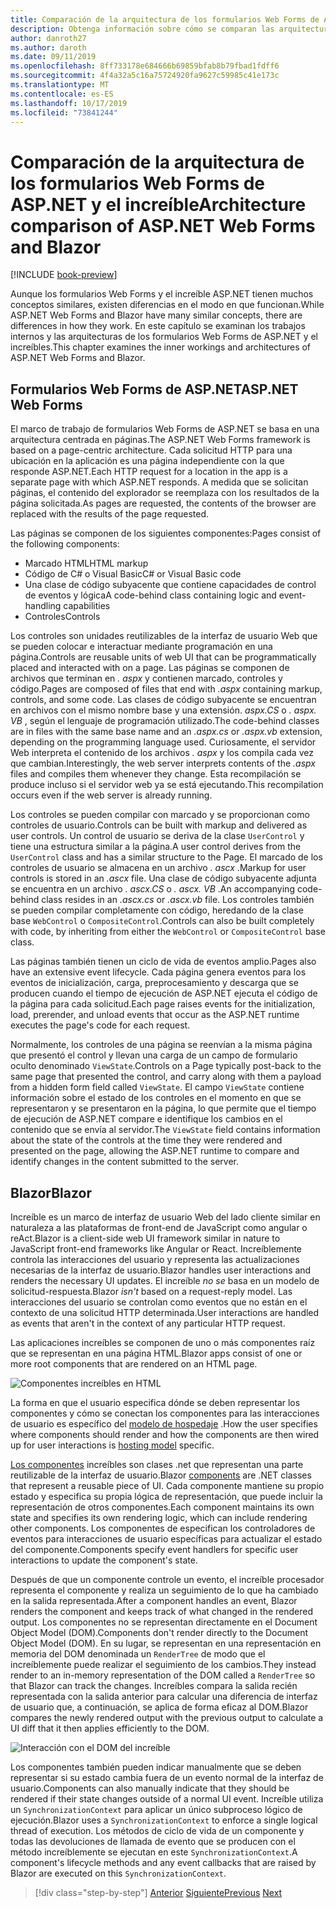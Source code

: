 ```yaml
---
title: Comparación de la arquitectura de los formularios Web Forms de ASP.NET y el increíble
description: Obtenga información sobre cómo se comparan las arquitecturas de formularios Web Forms de ASP.NET y la extraordinaria.
author: danroth27
ms.author: daroth
ms.date: 09/11/2019
ms.openlocfilehash: 8ff733178e684666b69859bfab8b79fbad1fdff6
ms.sourcegitcommit: 4f4a32a5c16a75724920fa9627c59985c41e173c
ms.translationtype: MT
ms.contentlocale: es-ES
ms.lasthandoff: 10/17/2019
ms.locfileid: "73841244"
---
```

# <a name="architecture-comparison-of-aspnet-web-forms-and-blazor"></a><span data-ttu-id="1e039-103">Comparación de la arquitectura de los formularios Web Forms de ASP.NET y el increíble</span><span class="sxs-lookup"><span data-stu-id="1e039-103">Architecture comparison of ASP.NET Web Forms and Blazor</span></span>

[!INCLUDE [book-preview](../../../includes/book-preview.md)]

<span data-ttu-id="1e039-104">Aunque los formularios Web Forms y el increíble ASP.NET tienen muchos conceptos similares, existen diferencias en el modo en que funcionan.</span><span class="sxs-lookup"><span data-stu-id="1e039-104">While ASP.NET Web Forms and Blazor have many similar concepts, there are differences in how they work.</span></span> <span data-ttu-id="1e039-105">En este capítulo se examinan los trabajos internos y las arquitecturas de los formularios Web Forms de ASP.NET y el increíbles.</span><span class="sxs-lookup"><span data-stu-id="1e039-105">This chapter examines the inner workings and architectures of ASP.NET Web Forms and Blazor.</span></span>

## <a name="aspnet-web-forms"></a><span data-ttu-id="1e039-106">Formularios Web Forms de ASP.NET</span><span class="sxs-lookup"><span data-stu-id="1e039-106">ASP.NET Web Forms</span></span>

<span data-ttu-id="1e039-107">El marco de trabajo de formularios Web Forms de ASP.NET se basa en una arquitectura centrada en páginas.</span><span class="sxs-lookup"><span data-stu-id="1e039-107">The ASP.NET Web Forms framework is based on a page-centric architecture.</span></span> <span data-ttu-id="1e039-108">Cada solicitud HTTP para una ubicación en la aplicación es una página independiente con la que responde ASP.NET.</span><span class="sxs-lookup"><span data-stu-id="1e039-108">Each HTTP request for a location in the app is a separate page with which ASP.NET responds.</span></span> <span data-ttu-id="1e039-109">A medida que se solicitan páginas, el contenido del explorador se reemplaza con los resultados de la página solicitada.</span><span class="sxs-lookup"><span data-stu-id="1e039-109">As pages are requested, the contents of the browser are replaced with the results of the page requested.</span></span>

<span data-ttu-id="1e039-110">Las páginas se componen de los siguientes componentes:</span><span class="sxs-lookup"><span data-stu-id="1e039-110">Pages consist of the following components:</span></span>

- <span data-ttu-id="1e039-111">Marcado HTML</span><span class="sxs-lookup"><span data-stu-id="1e039-111">HTML markup</span></span>
- <span data-ttu-id="1e039-112">Código de C# o Visual Basic</span><span class="sxs-lookup"><span data-stu-id="1e039-112">C# or Visual Basic code</span></span>
- <span data-ttu-id="1e039-113">Una clase de código subyacente que contiene capacidades de control de eventos y lógica</span><span class="sxs-lookup"><span data-stu-id="1e039-113">A code-behind class containing logic and event-handling capabilities</span></span>
- <span data-ttu-id="1e039-114">Controles</span><span class="sxs-lookup"><span data-stu-id="1e039-114">Controls</span></span>

<span data-ttu-id="1e039-115">Los controles son unidades reutilizables de la interfaz de usuario Web que se pueden colocar e interactuar mediante programación en una página.</span><span class="sxs-lookup"><span data-stu-id="1e039-115">Controls are reusable units of web UI that can be programmatically placed and interacted with on a page.</span></span> <span data-ttu-id="1e039-116">Las páginas se componen de archivos que terminan en *. aspx* y contienen marcado, controles y código.</span><span class="sxs-lookup"><span data-stu-id="1e039-116">Pages are composed of files that end with *.aspx* containing markup, controls, and some code.</span></span> <span data-ttu-id="1e039-117">Las clases de código subyacente se encuentran en archivos con el mismo nombre base y una extensión. *aspx.CS* o *. aspx. VB* , según el lenguaje de programación utilizado.</span><span class="sxs-lookup"><span data-stu-id="1e039-117">The code-behind classes are in files with the same base name and an *.aspx.cs* or *.aspx.vb* extension, depending on the programming language used.</span></span> <span data-ttu-id="1e039-118">Curiosamente, el servidor Web interpreta el contenido de los archivos *. aspx* y los compila cada vez que cambian.</span><span class="sxs-lookup"><span data-stu-id="1e039-118">Interestingly, the web server interprets contents of the *.aspx* files and compiles them whenever they change.</span></span> <span data-ttu-id="1e039-119">Esta recompilación se produce incluso si el servidor web ya se está ejecutando.</span><span class="sxs-lookup"><span data-stu-id="1e039-119">This recompilation occurs even if the web server is already running.</span></span>

<span data-ttu-id="1e039-120">Los controles se pueden compilar con marcado y se proporcionan como controles de usuario.</span><span class="sxs-lookup"><span data-stu-id="1e039-120">Controls can be built with markup and delivered as user controls.</span></span> <span data-ttu-id="1e039-121">Un control de usuario se deriva de la clase `UserControl` y tiene una estructura similar a la página.</span><span class="sxs-lookup"><span data-stu-id="1e039-121">A user control derives from the `UserControl` class and has a similar structure to the Page.</span></span> <span data-ttu-id="1e039-122">El marcado de los controles de usuario se almacena en un archivo *. ascx* .</span><span class="sxs-lookup"><span data-stu-id="1e039-122">Markup for user controls is stored in an *.ascx* file.</span></span> <span data-ttu-id="1e039-123">Una clase de código subyacente adjunta se encuentra en un archivo *. ascx.CS* o *. ascx. VB* .</span><span class="sxs-lookup"><span data-stu-id="1e039-123">An accompanying code-behind class resides in an *.ascx.cs* or *.ascx.vb* file.</span></span> <span data-ttu-id="1e039-124">Los controles también se pueden compilar completamente con código, heredando de la clase base `WebControl` o `CompositeControl`.</span><span class="sxs-lookup"><span data-stu-id="1e039-124">Controls can also be built completely with code, by inheriting from either the `WebControl` or `CompositeControl` base class.</span></span>

<span data-ttu-id="1e039-125">Las páginas también tienen un ciclo de vida de eventos amplio.</span><span class="sxs-lookup"><span data-stu-id="1e039-125">Pages also have an extensive event lifecycle.</span></span> <span data-ttu-id="1e039-126">Cada página genera eventos para los eventos de inicialización, carga, preprocesamiento y descarga que se producen cuando el tiempo de ejecución de ASP.NET ejecuta el código de la página para cada solicitud.</span><span class="sxs-lookup"><span data-stu-id="1e039-126">Each page raises events for the initialization, load, prerender, and unload events that occur as the ASP.NET runtime executes the page's code for each request.</span></span>

<span data-ttu-id="1e039-127">Normalmente, los controles de una página se reenvían a la misma página que presentó el control y llevan una carga de un campo de formulario oculto denominado `ViewState`.</span><span class="sxs-lookup"><span data-stu-id="1e039-127">Controls on a Page typically post-back to the same page that presented the control, and carry along with them a payload from a hidden form field called `ViewState`.</span></span> <span data-ttu-id="1e039-128">El campo `ViewState` contiene información sobre el estado de los controles en el momento en que se representaron y se presentaron en la página, lo que permite que el tiempo de ejecución de ASP.NET compare e identifique los cambios en el contenido que se envía al servidor.</span><span class="sxs-lookup"><span data-stu-id="1e039-128">The `ViewState` field contains information about the state of the controls at the time they were rendered and presented on the page, allowing the ASP.NET runtime to compare and identify changes in the content submitted to the server.</span></span>

## <a name="blazor"></a><span data-ttu-id="1e039-129">Blazor</span><span class="sxs-lookup"><span data-stu-id="1e039-129">Blazor</span></span>

<span data-ttu-id="1e039-130">Increíble es un marco de interfaz de usuario Web del lado cliente similar en naturaleza a las plataformas de front-end de JavaScript como angular o reAct.</span><span class="sxs-lookup"><span data-stu-id="1e039-130">Blazor is a client-side web UI framework similar in nature to JavaScript front-end frameworks like Angular or React.</span></span> <span data-ttu-id="1e039-131">Increíblemente controla las interacciones del usuario y representa las actualizaciones necesarias de la interfaz de usuario.</span><span class="sxs-lookup"><span data-stu-id="1e039-131">Blazor handles user interactions and renders the necessary UI updates.</span></span> <span data-ttu-id="1e039-132">El increíble *no se* basa en un modelo de solicitud-respuesta.</span><span class="sxs-lookup"><span data-stu-id="1e039-132">Blazor *isn't* based on a request-reply model.</span></span> <span data-ttu-id="1e039-133">Las interacciones del usuario se controlan como eventos que no están en el contexto de una solicitud HTTP determinada.</span><span class="sxs-lookup"><span data-stu-id="1e039-133">User interactions are handled as events that aren't in the context of any particular HTTP request.</span></span>

<span data-ttu-id="1e039-134">Las aplicaciones increíbles se componen de uno o más componentes raíz que se representan en una página HTML.</span><span class="sxs-lookup"><span data-stu-id="1e039-134">Blazor apps consist of one or more root components that are rendered on an HTML page.</span></span>

![Componentes increíbles en HTML](./media/architecture-comparison/blazor-components-in-html.png)

<span data-ttu-id="1e039-136">La forma en que el usuario especifica dónde se deben representar los componentes y cómo se conectan los componentes para las interacciones de usuario es específico del [modelo de hospedaje](hosting-models.md) .</span><span class="sxs-lookup"><span data-stu-id="1e039-136">How the user specifies where components should render and how the components are then wired up for user interactions is [hosting model](hosting-models.md) specific.</span></span>

<span data-ttu-id="1e039-137">[Los componentes](components.md) increíbles son clases .net que representan una parte reutilizable de la interfaz de usuario.</span><span class="sxs-lookup"><span data-stu-id="1e039-137">Blazor [components](components.md) are .NET classes that represent a reusable piece of UI.</span></span> <span data-ttu-id="1e039-138">Cada componente mantiene su propio estado y especifica su propia lógica de representación, que puede incluir la representación de otros componentes.</span><span class="sxs-lookup"><span data-stu-id="1e039-138">Each component maintains its own state and specifies its own rendering logic, which can include rendering other components.</span></span> <span data-ttu-id="1e039-139">Los componentes de especifican los controladores de eventos para interacciones de usuario específicas para actualizar el estado del componente.</span><span class="sxs-lookup"><span data-stu-id="1e039-139">Components specify event handlers for specific user interactions to update the component's state.</span></span>

<span data-ttu-id="1e039-140">Después de que un componente controle un evento, el increíble procesador representa el componente y realiza un seguimiento de lo que ha cambiado en la salida representada.</span><span class="sxs-lookup"><span data-stu-id="1e039-140">After a component handles an event, Blazor renders the component and keeps track of what changed in the rendered output.</span></span> <span data-ttu-id="1e039-141">Los componentes no se representan directamente en el Document Object Model (DOM).</span><span class="sxs-lookup"><span data-stu-id="1e039-141">Components don't render directly to the Document Object Model (DOM).</span></span> <span data-ttu-id="1e039-142">En su lugar, se representan en una representación en memoria del DOM denominada un `RenderTree` de modo que el increíblemente puede realizar el seguimiento de los cambios.</span><span class="sxs-lookup"><span data-stu-id="1e039-142">They instead render to an in-memory representation of the DOM called a `RenderTree` so that Blazor can track the changes.</span></span> <span data-ttu-id="1e039-143">Increíbles compara la salida recién representada con la salida anterior para calcular una diferencia de interfaz de usuario que, a continuación, se aplica de forma eficaz al DOM.</span><span class="sxs-lookup"><span data-stu-id="1e039-143">Blazor compares the newly rendered output with the previous output to calculate a UI diff that it then applies efficiently to the DOM.</span></span>

![Interacción con el DOM del increíble](./media/architecture-comparison/blazor-dom-interaction.png)

<span data-ttu-id="1e039-145">Los componentes también pueden indicar manualmente que se deben representar si su estado cambia fuera de un evento normal de la interfaz de usuario.</span><span class="sxs-lookup"><span data-stu-id="1e039-145">Components can also manually indicate that they should be rendered if their state changes outside of a normal UI event.</span></span> <span data-ttu-id="1e039-146">Increíble utiliza un `SynchronizationContext` para aplicar un único subproceso lógico de ejecución.</span><span class="sxs-lookup"><span data-stu-id="1e039-146">Blazor uses a `SynchronizationContext` to enforce a single logical thread of execution.</span></span> <span data-ttu-id="1e039-147">Los métodos de ciclo de vida de un componente y todas las devoluciones de llamada de evento que se producen con el método increíblemente se ejecutan en este `SynchronizationContext`.</span><span class="sxs-lookup"><span data-stu-id="1e039-147">A component's lifecycle methods and any event callbacks that are raised by Blazor are executed on this `SynchronizationContext`.</span></span>

>[!div class="step-by-step"]
><span data-ttu-id="1e039-148">[Anterior](introduction.md)
>[Siguiente](hosting-models.md)</span><span class="sxs-lookup"><span data-stu-id="1e039-148">[Previous](introduction.md)
[Next](hosting-models.md)</span></span>
